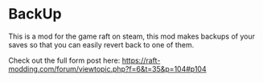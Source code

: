 # BackUp
This is a mod for the game raft on steam, this mod makes backups of your saves so that you can easily revert back to one of them.

Check out the full form post here: https://raft-modding.com/forum/viewtopic.php?f=6&t=35&p=104#p104
